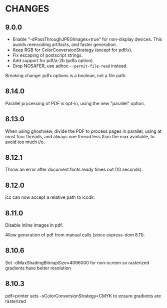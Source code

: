 # CHANGES

## 9.0.0

- Enable "-dPassThroughJPEGImages=true" for non-display devices.
  This avoids reencoding artifacts, and faster generation.
- Keep RGB for ColorConversionStrategy (except for pdf/x).
- Fix escaping of postscript strings.
- Add support for pdf/a-2b (pdfa option).
- Drop NOSAFER, use adhoc `--permit-file-read` instead.

Breaking change: pdfx options is a boolean, not a file path.

## 8.14.0

Parallel processing of PDF is opt-in, using the new "parallel" option.

## 8.13.0

When using ghostview, divide the PDF to process pages in parallel,
using at most four threads, and always one thread less than the max available,
to avoid too much i/o.

## 8.12.1

Throw an error after document.fonts.ready times out (10 seconds).

## 8.12.0

icc can now accept a relative path to iccdir.

## 8.11.0

Disable inline images in pdf.

Allow generation of pdf from manual calls (since express-dom 8.11).

## 8.10.6

Set -dMaxShadingBitmapSize=4096000 for non-screen so rasterized gradients have better resolution

## 8.10.3

pdf=printer sets -sColorConversionStrategy=CMYK to ensure gradients are rasterized
